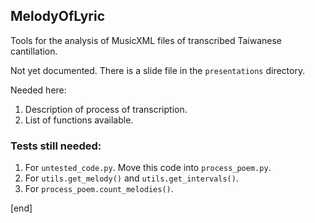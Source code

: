 ## MelodyOfLyric

Tools for the analysis of MusicXML files of transcribed Taiwanese cantillation.

Not yet documented. There is a slide file in the `presentations` directory.

Needed here: 

 1. Description of process of transcription.
 1. List of functions available.

### Tests still needed:

 1. For `untested_code.py`. Move this code into `process_poem.py`.
 1. For `utils.get_melody()` and `utils.get_intervals()`.
 1. For `process_poem.count_melodies()`.

[end]
